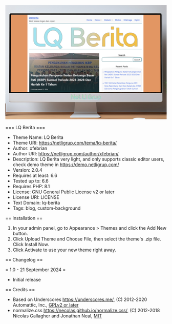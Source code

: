 ![screenshot](screenshot.png)

=== LQ Berita ===

* Theme Name: LQ Berita
* Theme URI: https://netligrup.com/tema/lq-berita/
* Author: xfebrian
* Author URI: https://netligrup.com/author/xfebrian/
* Description: LQ Berita very light, and only supports classic editor users, check demo theme in https://demo.netligrup.com/
* Version: 2.0.4
* Requires at least: 6.6
* Tested up to: 6.6
* Requires PHP: 8.1
* License: GNU General Public License v2 or later
* License URI: LICENSE
* Text Domain: lq-berita
* Tags: blog, custom-background

== Installation ==

1. In your admin panel, go to Appearance > Themes and click the Add New button.
2. Click Upload Theme and Choose File, then select the theme's .zip file. Click Install Now.
3. Click Activate to use your new theme right away.

== Changelog ==

= 1.0 - 21 September 2024 =
* Initial release

== Credits ==

* Based on Underscores https://underscores.me/, (C) 2012-2020 Automattic, Inc., [GPLv2 or later](https://www.gnu.org/licenses/gpl-2.0.html)
* normalize.css https://necolas.github.io/normalize.css/, (C) 2012-2018 Nicolas Gallagher and Jonathan Neal, [MIT](https://opensource.org/licenses/MIT)

